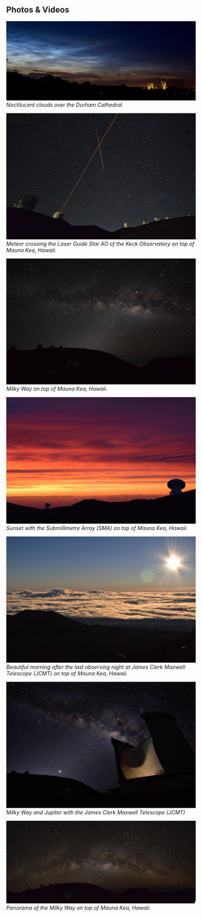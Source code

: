 ## Photos & Videos

[![](Durham_clouds.jpg)](Durham_clouds.jpg)
*Noctilucent clouds over the Durham Cathedral.*

[![](keck_meteor2.jpg)](keck_meteor.jpg)
*Meteor crossing the Laser Guide Star AO of the Keck Observatory on top of Mauna Kea, Hawaii.*

[ ![](mw2.jpg) ](mw.JPG)
*Milky Way on top of Mauna Kea, Hawaii.*

[ ![](sunset2.jpg) ](sunset.JPG)
*Sunset with the Submillimetre Array (SMA) on top of Mauna Kea, Hawaii.*

[ ![](sunrise2.jpg) ](sunrise.JPG)
*Beautiful morning after the last observing night at James Clerk Maxwell Telescope (JCMT) on top of Mauna Kea, Hawaii.*

[ ![](jcmt2.jpg) ](jcmt.jpg)
*Milky Way and Jupiter with the James Clerk Maxwell Telescope (JCMT)*

[ ![](full_mw2.jpg) ](full_mw.tif)
*Panorama of the Milky Way on top of Mauna Kea, Hawaii.*
